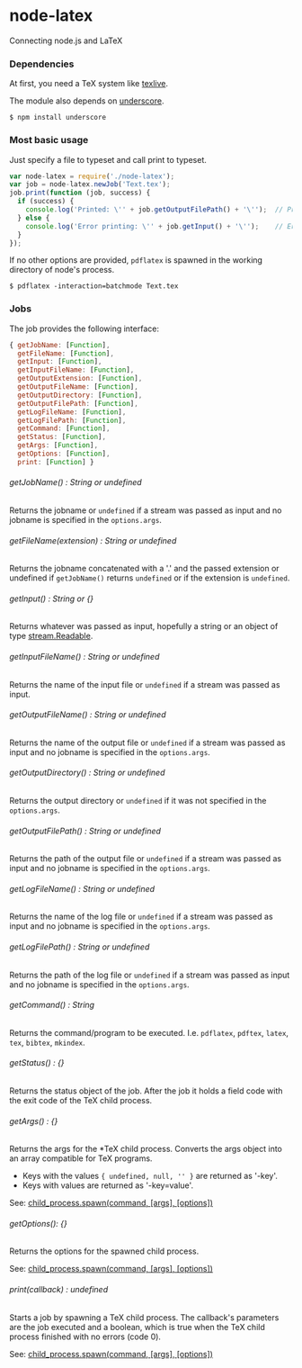 # node-latex
Connecting node.js and LaTeX

### Dependencies
At first, you need a TeX system like [texlive](http://www.tug.org/texlive/).

The module also depends on [underscore](https://npmjs.org/package/underscore).

    $ npm install underscore

### Most basic usage
Just specify a file to typeset and call print to typeset.
```javascript
var node-latex = require('./node-latex');
var job = node-latex.newJob('Text.tex');
job.print(function (job, success) {
  if (success) {
    console.log('Printed: \'' + job.getOutputFilePath() + '\'');  // Printed: 'Text.pdf'
  } else {
    console.log('Error printing: \'' + job.getInput() + '\'');    // Error printing: 'Text.tex'
  }
});
```
If no other options are provided, `pdflatex` is spawned in the working directory of node's process.

    $ pdflatex -interaction=batchmode Text.tex
    
### Jobs
The job provides the following interface:
```javascript
{ getJobName: [Function],
  getFileName: [Function],
  getInput: [Function],
  getInputFileName: [Function],
  getOutputExtension: [Function],
  getOutputFileName: [Function],
  getOutputDirectory: [Function],
  getOutputFilePath: [Function],
  getLogFileName: [Function],
  getLogFilePath: [Function],
  getCommand: [Function],
  getStatus: [Function],
  getArgs: [Function],
  getOptions: [Function],
  print: [Function] }
```

###### getJobName() : String or undefined
Returns the jobname or `undefined` if a stream was passed as input and no jobname is specified in the `options.args`.

###### getFileName(extension) : String or undefined
Returns the jobname concatenated with a '.' and the passed extension or undefined if `getJobName()` returns `undefined` or if the extension is `undefined`.

###### getInput() : String or {}
Returns whatever was passed as input, hopefully a string or an object of type [stream.Readable](http://nodejs.org/api/stream.html#stream_class_stream_readable).

###### getInputFileName() : String or undefined
Returns the name of the input file or `undefined` if a stream was passed as input.

###### getOutputFileName() : String or undefined
Returns the name of the output file or `undefined` if a stream was passed as input and no jobname is specified in the `options.args`.

###### getOutputDirectory() : String or undefined
Returns the output directory or `undefined` if it was not specified in the `options.args`.

###### getOutputFilePath() : String or undefined
Returns the path of the output file or `undefined` if a stream was passed as input and no jobname is specified in the `options.args`.

###### getLogFileName() : String or undefined
Returns the name of the log file or `undefined` if a stream was passed as input and no jobname is specified in the `options.args`.
      
###### getLogFilePath() : String or undefined
Returns the path of the log file or `undefined` if a stream was passed as input and no jobname is specified in the `options.args`.

###### getCommand() : String
Returns the command/program to be executed. I.e. `pdflatex`, `pdftex`, `latex`, `tex`, `bibtex`, `mkindex`.
    
###### getStatus() : {}
Returns the status object of the job. After the job it holds a field code with the exit code of the TeX child process.

###### getArgs() : {}
Returns the args for the *TeX child process. 
Converts the args object into an array compatible for TeX programs.
* Keys with the values `{ undefined, null, '' }` are returned as '-key'.
* Keys with values are returned as '-key=value'.

See: [child_process.spawn(command, [args], [options])](http://nodejs.org/api/child_process.html#child_process_child_process_spawn_command_args_options) 

###### getOptions(): {}
Returns the options for the spawned child process.

See: [child_process.spawn(command, [args], [options])](http://nodejs.org/api/child_process.html#child_process_child_process_spawn_command_args_options)  

###### print(callback) : undefined
Starts a job by spawning a TeX child process.
The callback's parameters are the job executed and a boolean, which is true when the TeX child process finished with no errors (code 0).

See: [child_process.spawn(command, [args], [options])](http://nodejs.org/api/child_process.html#child_process_child_process_spawn_command_args_options) 
